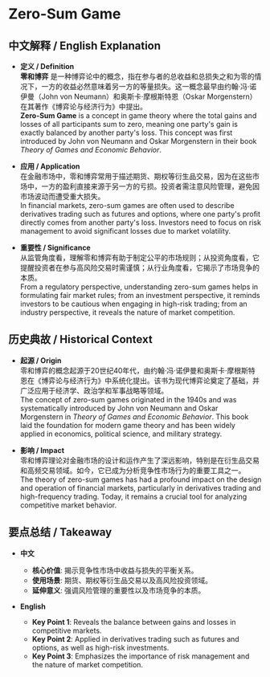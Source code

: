 # Zero-Sum Game

## 中文解释 / English Explanation

* **定义 / Definition**  
  **零和博弈** 是一种博弈论中的概念，指在参与者的总收益和总损失之和为零的情况下，一方的收益必然意味着另一方的等量损失。这一概念最早由约翰·冯·诺伊曼（John von Neumann）和奥斯卡·摩根斯特恩（Oskar Morgenstern）在其著作《博弈论与经济行为》中提出。  
  **Zero-Sum Game** is a concept in game theory where the total gains and losses of all participants sum to zero, meaning one party's gain is exactly balanced by another party's loss. This concept was first introduced by John von Neumann and Oskar Morgenstern in their book *Theory of Games and Economic Behavior*.

* **应用 / Application**  
  在金融市场中，零和博弈常用于描述期货、期权等衍生品交易，因为在这些市场中，一方的盈利直接来源于另一方的亏损。投资者需注意风险管理，避免因市场波动而遭受重大损失。  
  In financial markets, zero-sum games are often used to describe derivatives trading such as futures and options, where one party's profit directly comes from another party's loss. Investors need to focus on risk management to avoid significant losses due to market volatility.

* **重要性 / Significance**  
  从监管角度看，理解零和博弈有助于制定公平的市场规则；从投资角度看，它提醒投资者在参与高风险交易时需谨慎；从行业角度看，它揭示了市场竞争的本质。  
  From a regulatory perspective, understanding zero-sum games helps in formulating fair market rules; from an investment perspective, it reminds investors to be cautious when engaging in high-risk trading; from an industry perspective, it reveals the nature of market competition.

## 历史典故 / Historical Context

* **起源 / Origin**  
  零和博弈的概念起源于20世纪40年代，由约翰·冯·诺伊曼和奥斯卡·摩根斯特恩在《博弈论与经济行为》中系统化提出。该书为现代博弈论奠定了基础，并广泛应用于经济学、政治学和军事战略等领域。  
  The concept of zero-sum games originated in the 1940s and was systematically introduced by John von Neumann and Oskar Morgenstern in *Theory of Games and Economic Behavior*. This book laid the foundation for modern game theory and has been widely applied in economics, political science, and military strategy.

* **影响 / Impact**  
  零和博弈理论对金融市场的设计和运作产生了深远影响，特别是在衍生品交易和高频交易领域。如今，它已成为分析竞争性市场行为的重要工具之一。  
  The theory of zero-sum games has had a profound impact on the design and operation of financial markets, particularly in derivatives trading and high-frequency trading. Today, it remains a crucial tool for analyzing competitive market behavior.

## 要点总结 / Takeaway

* **中文**  
  - **核心价值**: 揭示竞争性市场中收益与损失的平衡关系。  
  - **使用场景**: 期货、期权等衍生品交易以及高风险投资领域。  
  - **延伸意义**: 强调风险管理的重要性以及市场竞争的本质。

* **English**  
  - **Key Point 1**: Reveals the balance between gains and losses in competitive markets.  
  - **Key Point 2**: Applied in derivatives trading such as futures and options, as well as high-risk investments.  
  - **Key Point 3**: Emphasizes the importance of risk management and the nature of market competition.